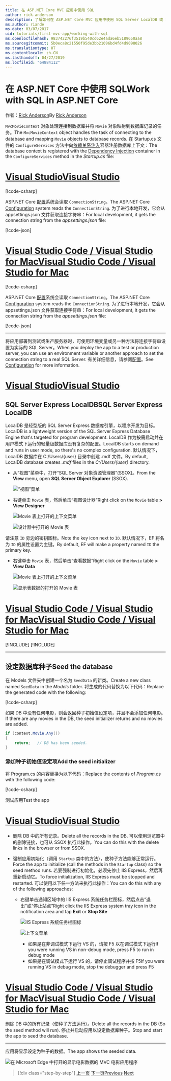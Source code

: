 ```yaml
---
title: 在 ASP.NET Core MVC 应用中使用 SQL
author: rick-anderson
description: 了解如何在 ASP.NET Core MVC 应用中使用 SQL Server LocalDB 或 SQLite。
ms.author: riande
ms.date: 03/07/2017
uid: tutorials/first-mvc-app/working-with-sql
ms.openlocfilehash: 983742276f3519b540cd62e4ada6eb5189650aa8
ms.sourcegitcommit: 5b0eca8c21550f95de3bb21096bd4fd4d9098026
ms.translationtype: HT
ms.contentlocale: zh-CN
ms.lasthandoff: 04/27/2019
ms.locfileid: "64884112"
---
```

# <a name="work-with-sql-in-aspnet-core"></a><span data-ttu-id="44a0e-103">在 ASP.NET Core 中使用 SQL</span><span class="sxs-lookup"><span data-stu-id="44a0e-103">Work with SQL in ASP.NET Core</span></span>

<span data-ttu-id="44a0e-104">作者：[Rick Anderson](https://twitter.com/RickAndMSFT)</span><span class="sxs-lookup"><span data-stu-id="44a0e-104">By [Rick Anderson](https://twitter.com/RickAndMSFT)</span></span>

<span data-ttu-id="44a0e-105">`MvcMovieContext` 对象处理连接到数据库并将 `Movie` 对象映射到数据库记录的任务。</span><span class="sxs-lookup"><span data-stu-id="44a0e-105">The `MvcMovieContext` object handles the task of connecting to the database and mapping `Movie` objects to database records.</span></span> <span data-ttu-id="44a0e-106">在 Startup.cs 文件的 `ConfigureServices` 方法中向[依赖关系注入](xref:fundamentals/dependency-injection)容器注册数据库上下文：</span><span class="sxs-lookup"><span data-stu-id="44a0e-106">The database context is registered with the [Dependency Injection](xref:fundamentals/dependency-injection) container in the `ConfigureServices` method in the *Startup.cs* file:</span></span>

# <a name="visual-studiotabvisual-studio"></a>[<span data-ttu-id="44a0e-107">Visual Studio</span><span class="sxs-lookup"><span data-stu-id="44a0e-107">Visual Studio</span></span>](#tab/visual-studio)

[!code-csharp[](~/tutorials/first-mvc-app/start-mvc/sample/MvcMovie22/Startup.cs?name=snippet_ConfigureServices&highlight=13-99)]

<span data-ttu-id="44a0e-108">ASP.NET Core [配置](xref:fundamentals/configuration/index)系统会读取 `ConnectionString`。</span><span class="sxs-lookup"><span data-stu-id="44a0e-108">The ASP.NET Core [Configuration](xref:fundamentals/configuration/index) system reads the `ConnectionString`.</span></span> <span data-ttu-id="44a0e-109">为了进行本地开发，它会从 appsettings.json 文件获取连接字符串：</span><span class="sxs-lookup"><span data-stu-id="44a0e-109">For local development, it gets the connection string from the *appsettings.json* file:</span></span>

[!code-json[](start-mvc/sample/MvcMovie/appsettings.json?highlight=2&range=8-10)]

# <a name="visual-studio-code--visual-studio-for-mactabvisual-studio-codevisual-studio-mac"></a>[<span data-ttu-id="44a0e-110">Visual Studio Code / Visual Studio for Mac</span><span class="sxs-lookup"><span data-stu-id="44a0e-110">Visual Studio Code / Visual Studio for Mac</span></span>](#tab/visual-studio-code+visual-studio-mac)

[!code-csharp[](~/tutorials/first-mvc-app/start-mvc/sample/MvcMovie22/Startup.cs?name=snippet_UseSqlite&highlight=11-12)]

<span data-ttu-id="44a0e-111">ASP.NET Core [配置](xref:fundamentals/configuration/index)系统会读取 `ConnectionString`。</span><span class="sxs-lookup"><span data-stu-id="44a0e-111">The ASP.NET Core [Configuration](xref:fundamentals/configuration/index) system reads the `ConnectionString`.</span></span> <span data-ttu-id="44a0e-112">为了进行本地开发，它会从 appsettings.json 文件获取连接字符串：</span><span class="sxs-lookup"><span data-stu-id="44a0e-112">For local development, it gets the connection string from the *appsettings.json* file:</span></span>

[!code-json[](~/tutorials/first-mvc-app/start-mvc/sample/MvcMovie22/appsettingsSQLite.json?highlight=2&range=8-10)]

---

<span data-ttu-id="44a0e-113">将应用部署到测试或生产服务器时，可使用环境变量或另一种方法将连接字符串设置为实际的 SQL Server。</span><span class="sxs-lookup"><span data-stu-id="44a0e-113">When you deploy the app to a test or production server, you can use an environment variable or another approach to set the connection string to a real SQL Server.</span></span> <span data-ttu-id="44a0e-114">有关详细信息，请参阅[配置](xref:fundamentals/configuration/index)。</span><span class="sxs-lookup"><span data-stu-id="44a0e-114">See [Configuration](xref:fundamentals/configuration/index) for more information.</span></span>

# <a name="visual-studiotabvisual-studio"></a>[<span data-ttu-id="44a0e-115">Visual Studio</span><span class="sxs-lookup"><span data-stu-id="44a0e-115">Visual Studio</span></span>](#tab/visual-studio)

## <a name="sql-server-express-localdb"></a><span data-ttu-id="44a0e-116">SQL Server Express LocalDB</span><span class="sxs-lookup"><span data-stu-id="44a0e-116">SQL Server Express LocalDB</span></span>

<span data-ttu-id="44a0e-117">LocalDB 是轻型版的 SQL Server Express 数据库引擎，以程序开发为目标。</span><span class="sxs-lookup"><span data-stu-id="44a0e-117">LocalDB is a lightweight version of the SQL Server Express Database Engine that's targeted for program development.</span></span> <span data-ttu-id="44a0e-118">LocalDB 作为按需启动并在用户模式下运行的轻量级数据库没有复杂的配置。</span><span class="sxs-lookup"><span data-stu-id="44a0e-118">LocalDB starts on demand and runs in user mode, so there's no complex configuration.</span></span> <span data-ttu-id="44a0e-119">默认情况下，LocalDB 数据库在 C:/Users/{user} 目录中创建 .mdf 文件。</span><span class="sxs-lookup"><span data-stu-id="44a0e-119">By default, LocalDB database creates *.mdf* files in the *C:/Users/{user}* directory.</span></span>

* <span data-ttu-id="44a0e-120">从“视图”菜单中，打开“SQL Server 对象资源管理器”(SSOX)。</span><span class="sxs-lookup"><span data-stu-id="44a0e-120">From the **View** menu, open **SQL Server Object Explorer** (SSOX).</span></span>

  ![“视图”菜单](working-with-sql/_static/ssox.png)

* <span data-ttu-id="44a0e-122">右键单击 `Movie` 表，然后单击“视图设计器”</span><span class="sxs-lookup"><span data-stu-id="44a0e-122">Right click on the `Movie` table **> View Designer**</span></span>

  ![Movie 表上打开的上下文菜单](working-with-sql/_static/design.png)

  ![设计器中打开的 Movie 表](working-with-sql/_static/dv.png)

<span data-ttu-id="44a0e-125">请注意 `ID` 旁边的密钥图标。</span><span class="sxs-lookup"><span data-stu-id="44a0e-125">Note the key icon next to `ID`.</span></span> <span data-ttu-id="44a0e-126">默认情况下，EF 将名为 `ID` 的属性设置为主键。</span><span class="sxs-lookup"><span data-stu-id="44a0e-126">By default, EF will make a property named `ID` the primary key.</span></span>

* <span data-ttu-id="44a0e-127">右键单击 `Movie` 表，然后单击“查看数据”</span><span class="sxs-lookup"><span data-stu-id="44a0e-127">Right click on the `Movie` table **> View Data**</span></span>

  ![Movie 表上打开的上下文菜单](working-with-sql/_static/ssox2.png)

  ![显示表数据的打开的 Movie 表](working-with-sql/_static/vd22.png)

# <a name="visual-studio-code--visual-studio-for-mactabvisual-studio-codevisual-studio-mac"></a>[<span data-ttu-id="44a0e-130">Visual Studio Code / Visual Studio for Mac</span><span class="sxs-lookup"><span data-stu-id="44a0e-130">Visual Studio Code / Visual Studio for Mac</span></span>](#tab/visual-studio-code+visual-studio-mac)

[!INCLUDE[](~/includes/rp/sqlite.md)]
[!INCLUDE[](~/includes/RP-mvc-shared/sqlite-warn.md)]

---
<!-- End of VS tabs -->

## <a name="seed-the-database"></a><span data-ttu-id="44a0e-131">设定数据库种子</span><span class="sxs-lookup"><span data-stu-id="44a0e-131">Seed the database</span></span>

<span data-ttu-id="44a0e-132">在 Models 文件夹中创建一个名为 `SeedData` 的新类。</span><span class="sxs-lookup"><span data-stu-id="44a0e-132">Create a new class named `SeedData` in the *Models* folder.</span></span> <span data-ttu-id="44a0e-133">将生成的代码替换为以下代码：</span><span class="sxs-lookup"><span data-stu-id="44a0e-133">Replace the generated code with the following:</span></span>

[!code-csharp[](~/tutorials/first-mvc-app/start-mvc/sample/MvcMovie22/Models/SeedData.cs?name=snippet_1)]

<span data-ttu-id="44a0e-134">如果 DB 中没有任何电影，则会返回种子初始值设定项，并且不会添加任何电影。</span><span class="sxs-lookup"><span data-stu-id="44a0e-134">If there are any movies in the DB, the seed initializer returns and no movies are added.</span></span>

```csharp
if (context.Movie.Any())
{
    return;   // DB has been seeded.
}
```

<a name="si"></a>

### <a name="add-the-seed-initializer"></a><span data-ttu-id="44a0e-135">添加种子初始值设定项</span><span class="sxs-lookup"><span data-stu-id="44a0e-135">Add the seed initializer</span></span>

<span data-ttu-id="44a0e-136">将 Program.cs 的内容替换为以下代码：</span><span class="sxs-lookup"><span data-stu-id="44a0e-136">Replace the contents of *Program.cs* with the following code:</span></span>

[!code-csharp[](~/tutorials/first-mvc-app/start-mvc/sample/MvcMovie22/Program.cs)]

<span data-ttu-id="44a0e-137">测试应用</span><span class="sxs-lookup"><span data-stu-id="44a0e-137">Test the app</span></span>

# <a name="visual-studiotabvisual-studio"></a>[<span data-ttu-id="44a0e-138">Visual Studio</span><span class="sxs-lookup"><span data-stu-id="44a0e-138">Visual Studio</span></span>](#tab/visual-studio)

* <span data-ttu-id="44a0e-139">删除 DB 中的所有记录。</span><span class="sxs-lookup"><span data-stu-id="44a0e-139">Delete all the records in the DB.</span></span> <span data-ttu-id="44a0e-140">可以使用浏览器中的删除链接，也可从 SSOX 执行此操作。</span><span class="sxs-lookup"><span data-stu-id="44a0e-140">You can do this with the delete links in the browser or from SSOX.</span></span>
* <span data-ttu-id="44a0e-141">强制应用初始化（调用 `Startup` 类中的方法），使种子方法能够正常运行。</span><span class="sxs-lookup"><span data-stu-id="44a0e-141">Force the app to initialize (call the methods in the `Startup` class) so the seed method runs.</span></span> <span data-ttu-id="44a0e-142">若要强制进行初始化，必须先停止 IIS Express，然后再重新启动它。</span><span class="sxs-lookup"><span data-stu-id="44a0e-142">To force initialization, IIS Express must be stopped and restarted.</span></span> <span data-ttu-id="44a0e-143">可以使用以下任一方法来执行此操作：</span><span class="sxs-lookup"><span data-stu-id="44a0e-143">You can do this with any of the following approaches:</span></span>

  * <span data-ttu-id="44a0e-144">右键单击通知区域中的 IIS Express 系统任务栏图标，然后点击“退出”或“停止站点”</span><span class="sxs-lookup"><span data-stu-id="44a0e-144">Right click the IIS Express system tray icon in the notification area and tap **Exit** or **Stop Site**</span></span>

    ![IIS Express 系统任务栏图标](working-with-sql/_static/iisExIcon.png)

    ![上下文菜单](working-with-sql/_static/stopIIS.png)

    * <span data-ttu-id="44a0e-147">如果是在非调试模式下运行 VS 的，请按 F5 以在调试模式下运行</span><span class="sxs-lookup"><span data-stu-id="44a0e-147">If you were running VS in non-debug mode, press F5 to run in debug mode</span></span>
    * <span data-ttu-id="44a0e-148">如果是在调试模式下运行 VS 的，请停止调试程序并按 F5</span><span class="sxs-lookup"><span data-stu-id="44a0e-148">If you were running VS in debug mode, stop the debugger and press F5</span></span>

# <a name="visual-studio-code--visual-studio-for-mactabvisual-studio-codevisual-studio-mac"></a>[<span data-ttu-id="44a0e-149">Visual Studio Code / Visual Studio for Mac</span><span class="sxs-lookup"><span data-stu-id="44a0e-149">Visual Studio Code / Visual Studio for Mac</span></span>](#tab/visual-studio-code+visual-studio-mac)

<span data-ttu-id="44a0e-150">删除 DB 中的所有记录（使种子方法运行）。</span><span class="sxs-lookup"><span data-stu-id="44a0e-150">Delete all the records in the DB (So the seed method will run).</span></span> <span data-ttu-id="44a0e-151">停止并启动应用以设定数据库种子。</span><span class="sxs-lookup"><span data-stu-id="44a0e-151">Stop and start the app to seed the database.</span></span>

---

<span data-ttu-id="44a0e-152">应用将显示设定为种子的数据。</span><span class="sxs-lookup"><span data-stu-id="44a0e-152">The app shows the seeded data.</span></span>

![在 Microsoft Edge 中打开的显示电影数据的 MVC 电影应用程序](working-with-sql/_static/m55.png)

> [!div class="step-by-step"]
> <span data-ttu-id="44a0e-154">[上一页](adding-model.md)
> [下一页](controller-methods-views.md)</span><span class="sxs-lookup"><span data-stu-id="44a0e-154">[Previous](adding-model.md)
[Next](controller-methods-views.md)</span></span>
